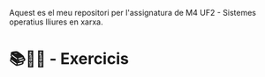 Aquest es el meu repositori per l'assignatura de M4 UF2 - Sistemes operatius lliures en xarxa.

# 📚📝💾 - Exercicis 
### []()
### []()
